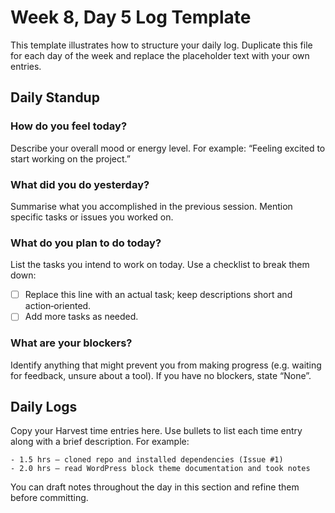 # Week 8, Day 5 Log Template

This template illustrates how to structure your daily log.  Duplicate this file for each day of the week and replace the placeholder text with your own entries.

## Daily Standup

### How do you feel today?

Describe your overall mood or energy level.  For example: “Feeling excited to start working on the project.”

### What did you do yesterday?

Summarise what you accomplished in the previous session.  Mention specific tasks or issues you worked on.

### What do you plan to do today?

List the tasks you intend to work on today.  Use a checklist to break them down:

- [ ] Replace this line with an actual task; keep descriptions short and action‑oriented.
- [ ] Add more tasks as needed.

### What are your blockers?

Identify anything that might prevent you from making progress (e.g. waiting for feedback, unsure about a tool).  If you have no blockers, state “None”.

## Daily Logs

Copy your Harvest time entries here.  Use bullets to list each time entry along with a brief description.  For example:

```
- 1.5 hrs – cloned repo and installed dependencies (Issue #1)
- 2.0 hrs – read WordPress block theme documentation and took notes
```

You can draft notes throughout the day in this section and refine them before committing.